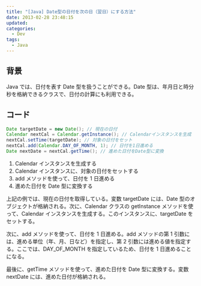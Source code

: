 ```yaml
---
title: "[Java] Date型の日付を次の日（翌日）にする方法"
date: 2013-02-28 23:48:15
updated:
categories:
  - Dev
tags:
  - Java
---
```


## 背景

Java では、日付を表す Date 型を扱うことができる。Date 型は、年月日と時分秒を格納できるクラスで、日付の計算にも利用できる。

## コード

```java
Date targetDate = new Date(); // 現在の日付
Calendar nextCal = Calendar.getInstance(); // Calendarインスタンスを生成
nextCal.setTime(targetDate); // 対象の日付をセット
nextCal.add(Calendar.DAY_OF_MONTH, 1); // 日付を1日進める
Date nextDate = nextCal.getTime(); // 進めた日付をDate型に変換
```

1. Calendar インスタンスを生成する
2. Calendar インスタンスに、対象の日付をセットする
3. add メソッドを使って、日付を 1 日進める
4. 進めた日付を Date 型に変換する

上記の例では、現在の日付を取得している。変数 targetDate には、Date 型のオブジェクトが格納される。次に、Calendar クラスの getInstance メソッドを使って、Calendar インスタンスを生成する。このインスタンスに、targetDate をセットする。

次に、add メソッドを使って、日付を 1 日進める。add メソッドの第 1 引数には、進める単位（年、月、日など）を指定し、第 2 引数には進める値を指定する。ここでは、DAY_OF_MONTH を指定しているため、日付を 1 日進めることになる。

最後に、getTime メソッドを使って、進めた日付を Date 型に変換する。変数 nextDate には、進めた日付が格納される。
